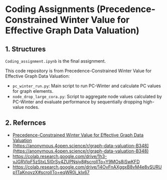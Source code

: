 
# Coding Assignments (Precedence-Constrained Winter Value for Effective Graph Data Valuation)  

## 1. Structures  

`Coding_assignment.ipynb` is the final assignment.  

This code repository is from Precedence-Constrained Winter Value for Effective Graph Data Valuation:  
- `pc_winter_run.py`: Main script to run PC-Winter and calculate PC values for graph elements.
- `node_drop_large_cora.py`: Script to aggregate node values calculated by PC-Winter and evaluate performance by sequentially dropping high-value nodes. 



## 2. Refernces  

- [Precedence-Constrained Winter Value for Effective Graph Data Valuation](https://arxiv.org/abs/2402.01943)  
- [https://anonymous.4open.science/r/graph-data-valuation-B348](https://anonymous.4open.science/r/graph-data-valuation-B348)
- https://colab.research.google.com/drive/1h3-vJGRVloF5zStxL5I0rSy4ZUPNsjy8#scrollTo=Y9MOs8iSwKFD
- https://colab.research.google.com/drive/14OvFnAXggxB8vM4e8vSURUp1TaKnovzX#scrollTo=eqWR0j_kIx67


